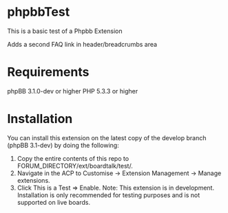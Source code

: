 phpbbTest
=========

This is a basic test of a Phpbb Extension

Adds a second FAQ link in header/breadcrumbs area

Requirements
============

phpBB 3.1.0-dev or higher
PHP 5.3.3 or higher

Installation
============

You can install this extension on the latest copy of the develop branch (phpBB 3.1-dev) by doing the following:

1. Copy the entire contents of this repo to FORUM_DIRECTORY/ext/boardtalk/test/.
2. Navigate in the ACP to Customise -> Extension Management -> Manage extensions.
3. Click This is a Test => Enable.
Note: This extension is in development. Installation is only recommended for testing purposes and is not supported on live boards. 

